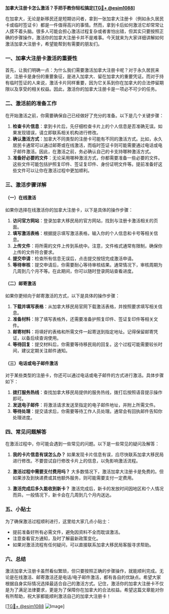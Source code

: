 **加拿大注册卡怎么激活？手把手教你轻松搞定[[TG💪+ @esim1088](https://t.me/s/esim1088)]**

在加拿大，无论是新移民还是短期访问者，拿到一张加拿大注册卡（例如永久居民卡或临时签证卡）都是一件值得高兴的事情。然而，拿到卡后如何激活它却常常让人摸不着头脑。很多人可能会担心激活过程复杂或者害怕出错，但其实只要按照正确的步骤操作，激活你的加拿大注册卡并不是难事。今天就来为大家详细讲解如何激活加拿大注册卡，希望能帮到有需要的朋友们。

### 一、加拿大注册卡激活的重要性

首先，让我们明确一点：为什么我们需要激活加拿大注册卡呢？对于永久居民来说，注册卡是身份的重要象征，是进入加拿大、留在加拿大的重要凭证。而对于持有临时签证的人来说，激活卡片同样重要，因为它关系到你在加拿大的合法停留期限以及享受的相关权益。因此，激活你的加拿大注册卡是一项必不可少的任务。

### 二、激活前的准备工作

在开始激活之前，你需要确保自己已经做好了充分的准备。以下是几个关键步骤：

1. **检查卡片信息**：拿到卡片后，先仔细检查卡片上的个人信息是否准确无误。如果发现错误，请立即联系相关机构进行修改。
2. **确认激活方式**：加拿大不同类型的注册卡可能有不同的激活方式。比如，永久居民卡通常可以通过邮寄或在线激活，而临时签证卡则可能需要通过电话或电子邮件激活。因此，在激活之前，务必确认自己的卡支持哪种激活方式。
3. **准备好必要的文件**：无论采用哪种激活方式，你都需要准备一些必要的文件。这些文件可能包括护照复印件、签证复印件、身份证明文件等。提前准备好这些文件可以让你在激活过程中更加顺利。

### 三、激活步骤详解

#### （一）在线激活

如果你选择在线激活你的加拿大注册卡，以下是具体的操作步骤：

1. **访问官方网站**：登录加拿大移民局的官方网站，找到与注册卡激活相关的页面。
2. **填写激活表格**：根据提示填写激活表格，输入你的个人信息和卡号等相关信息。
3. **上传文件**：将所需的文件上传到系统中。注意，文件格式通常有限制，确保你上传的文件符合要求。
4. **提交申请**：检查所有信息无误后，点击提交按钮完成激活申请。
5. **等待审核**：提交申请后，你需要耐心等待审核结果。通常情况下，审核周期为几周到几个月不等。在此期间，你可以随时登录网站查看进度。

#### （二）邮寄激活

如果你更倾向于邮寄激活的方式，以下是具体的操作步骤：

1. **下载并填写表格**：从加拿大移民局官网下载激活表格，并按照要求填写相关信息。
2. **准备材料**：除了填写表格外，还需要准备护照复印件、签证复印件等相关文件。
3. **邮寄材料**：将填好的表格和所需文件一起寄送到指定地址。记得保留邮寄凭证，以备后续查询使用。
4. **等待回复**：提交材料后，你需要等待移民局的回复。这个过程可能需要较长时间，建议定期关注邮件通知。

#### （三）电话或电子邮件激活

对于某些类型的注册卡，你还可以通过电话或电子邮件的方式进行激活。具体步骤如下：

1. **拨打服务热线**：查找加拿大移民局提供的服务热线，拨打后按照语音提示操作即可。
2. **发送电子邮件**：将激活请求发送至指定的电子邮件地址，并附上所需文件。
3. **等待处理**：提交请求后，你需要等待工作人员处理。通常会有回执邮件告知你处理进度。

### 四、常见问题解答

在激活过程中，你可能会遇到一些常见的问题。以下是一些常见的疑问及解答：

1. **我的卡片信息有误怎么办？**
   如果发现卡片信息有误，应尽快联系加拿大移民局进行修改。不要尝试自行修改卡片上的信息，以免影响激活流程。

2. **激活过程中需要支付费用吗？**
   大多数情况下，激活加拿大注册卡是免费的。但如果涉及到快递费或其他额外服务，则可能需要支付一定费用。

3. **激活完成后多久能收到新卡？**
   激活完成后，新卡的发放时间因地区和个人情况而异。一般情况下，新卡会在几周到几个月内送达。

### 五、小贴士

为了确保激活过程顺利进行，这里给大家几点小贴士：

- 提前准备好所有必需文件，避免因资料不全而耽误激活。
- 注意查看官方通知，及时了解最新政策变化。
- 如果对激活流程有任何疑问，可以直接联系加拿大移民局客服寻求帮助。

### 六、总结

激活加拿大注册卡虽然看似繁琐，但只要按照正确的步骤操作，就能顺利完成。无论是在线激活、邮寄激活还是电话/电子邮件激活，都有各自的优缺点。希望大家根据自身实际情况选择最适合自己的激活方式。记住，激活你的加拿大注册卡不仅是为了满足法律要求，更是为了保障你在加拿大的合法权益。希望这篇文章能对你有所帮助，祝大家都能顺利激活自己的加拿大注册卡！

[[TG💪+ @esim1088](https://t.me/s/esim1088) ![Image](https://i.postimg.cc/4NQfJmqS/Snipaste-2025-05-13-00-14-12.png)]